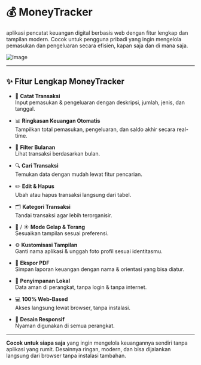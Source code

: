 # 💰 MoneyTracker

aplikasi pencatat keuangan digital berbasis web dengan fitur lengkap dan tampilan modern. Cocok untuk pengguna pribadi yang ingin mengelola pemasukan dan pengeluaran secara efisien, kapan saja dan di mana saja.

![Image](https://github.com/user-attachments/assets/2b4ec81e-cc81-450e-ac70-7535fa5b71a1?)

---

## ✨ Fitur Lengkap MoneyTracker

- 📌 **Catat Transaksi**  
  Input pemasukan & pengeluaran dengan deskripsi, jumlah, jenis, dan tanggal.

- 📊 **Ringkasan Keuangan Otomatis**  
  Tampilkan total pemasukan, pengeluaran, dan saldo akhir secara real-time.

- 📆 **Filter Bulanan**  
  Lihat transaksi berdasarkan bulan.

- 🔍 **Cari Transaksi**  
  Temukan data dengan mudah lewat fitur pencarian.

- ✏️ **Edit & Hapus**  
  Ubah atau hapus transaksi langsung dari tabel.

- 🗂️ **Kategori Transaksi**  
  Tandai transaksi agar lebih terorganisir.

- 🌙 / ☀️ **Mode Gelap & Terang**  
  Sesuaikan tampilan sesuai preferensi.

- ⚙️ **Kustomisasi Tampilan**  
  Ganti nama aplikasi & unggah foto profil sesuai identitasmu.

- 📄 **Ekspor PDF**  
  Simpan laporan keuangan dengan nama & orientasi yang bisa diatur.

- 💾 **Penyimpanan Lokal**  
  Data aman di perangkat, tanpa login & tanpa internet.

- 💻 **100% Web-Based**  
  Akses langsung lewat browser, tanpa instalasi.

- 📱 **Desain Responsif**  
  Nyaman digunakan di semua perangkat.

---

**Cocok untuk siapa saja** yang ingin mengelola keuangannya sendiri tanpa aplikasi yang rumit. Desainnya ringan, modern, dan bisa dijalankan langsung dari browser tanpa instalasi tambahan.
